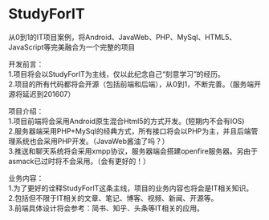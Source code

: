 # StudyForIT
从0到1的IT项目案例，将Android、JavaWeb、PHP、MySql、HTML5、JavaScript等完美融合为一个完整的项目

开发前言：  
1.项目将会以StudyForIT为主线，仅以此纪念自己“刻意学习”的经历。  
2.项目的所有代码都将会开源（包括前端和后端），从0到1，不断完善。（服务端开源将延迟到201607）  

项目介绍：  
1.项目前端将会采用Android原生混合Html5的方式开发。(短期内不会有IOS)  
2.服务器端采用PHP+MySql的经典方式，所有接口将会以PHP为主，并且后端管理系统也会采用PHP开发。（JavaWeb酱油了吗？）  
3.推送和聊天系统将会采用xmpp协议，服务器端会搭建openfire服务器。另由于asmack已过时将不会采用。（会有更好的！）  

业务内容：  
1.为了更好的诠释StudyForIT这条主线，项目的业务内容也将会是IT相关知识。  
2.包括但不限于IT相关的文章、笔记、博客、视频、新闻、开源等。  
3.前端具体设计将会参考：简书、知乎、头条等IT相关的应用。  
